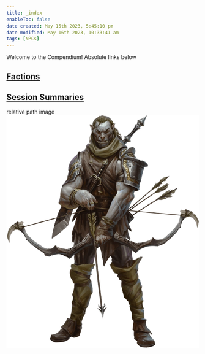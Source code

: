 ```yaml
---
title: _index
enableToc: false
date created: May 15th 2023, 5:45:10 pm
date modified: May 16th 2023, 10:33:41 am
tags: [NPCs]
---
```


Welcome to the Compendium!
Absolute links below

## [Factions](Factions.md)

## [Session Summaries](Session%20Summaries.md)

relative path image
![](attachments/Ziraj.png)
